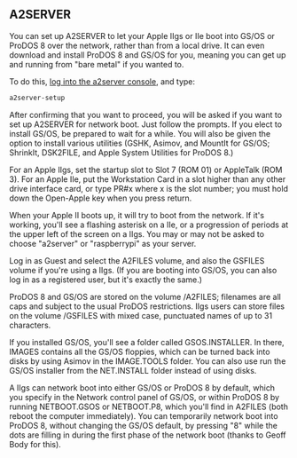 ## A2SERVER

You can set up A2SERVER to let your Apple IIgs or IIe boot into GS/OS or
ProDOS 8 over the network, rather than from a local drive. It can even
download and install ProDOS 8 and GS/OS for you, meaning you can get up and
running from "bare metal" if you wanted to.

To do this, [log into the a2server console](a2server_commands.md), and type:

~~~ bash
a2server-setup
~~~

After confirming that you want to proceed, you will be asked if you want to
set up A2SERVER for network boot. Just follow the prompts. If you elect to
install GS/OS, be prepared to wait for a while. You will also be given the
option to install various utilities (GSHK, Asimov, and MountIt for GS/OS;
ShrinkIt, DSK2FILE, and Apple System Utilities for ProDOS 8.)

For an Apple IIgs, set the startup slot to Slot 7 (ROM 01) or AppleTalk (ROM
3). For an Apple IIe, put the Workstation Card in a slot higher than any other
drive interface card, or type PR#x where x is the slot number; you must hold
down the Open-Apple key when you press return.

When your Apple II boots up, it will try to boot from the network. If it's
working, you'll see a flashing asterisk on a IIe, or a progression of periods
at the upper left of the screen on a IIgs. You may or may not be asked to
choose "a2server" or "raspberrypi" as your server.

Log in as Guest and select the A2FILES volume, and also the GSFILES volume if
you're using a IIgs. (If you are booting into GS/OS, you can also log in as a
registered user, but it's exactly the same.)

ProDOS 8 and GS/OS are stored on the volume /A2FILES; filenames are all caps
and subject to the usual ProDOS restrictions. IIgs users can store files on
the volume /GSFILES with mixed case, punctuated names of up to 31 characters.

If you installed GS/OS, you'll see a folder called GSOS.INSTALLER. In there,
IMAGES contains all the GS/OS floppies, which can be turned back into disks by
using Asimov in the IMAGE.TOOLS folder. You can also use run the GS/OS
installer from the NET.INSTALL folder instead of using disks.

A IIgs can network boot into either GS/OS or ProDOS 8 by default, which you
specify in the Network control panel of GS/OS, or within ProDOS 8 by running
NETBOOT.GSOS or NETBOOT.P8, which you'll find in A2FILES (both reboot the
computer immediately). You can temporarily network boot into ProDOS 8, without
changing the GS/OS default, by pressing "8" while the dots are filling in
during the first phase of the network boot (thanks to Geoff Body for this).
